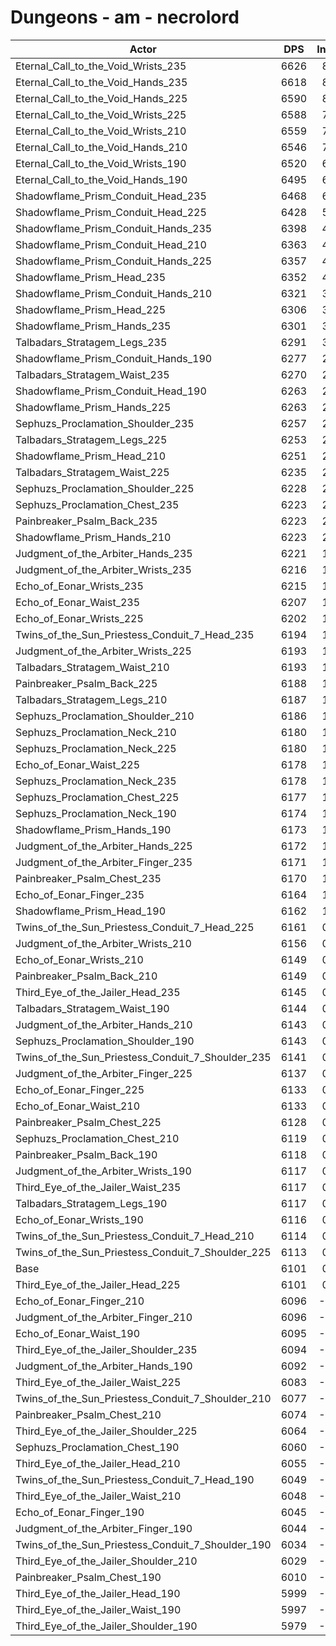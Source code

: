 # Dungeons - am - necrolord
| Actor | DPS | Increase |
|---|:---:|:---:|
|Eternal_Call_to_the_Void_Wrists_235|6626|8.61%|
|Eternal_Call_to_the_Void_Hands_235|6618|8.47%|
|Eternal_Call_to_the_Void_Hands_225|6590|8.02%|
|Eternal_Call_to_the_Void_Wrists_225|6588|7.98%|
|Eternal_Call_to_the_Void_Wrists_210|6559|7.51%|
|Eternal_Call_to_the_Void_Hands_210|6546|7.29%|
|Eternal_Call_to_the_Void_Wrists_190|6520|6.87%|
|Eternal_Call_to_the_Void_Hands_190|6495|6.46%|
|Shadowflame_Prism_Conduit_Head_235|6468|6.02%|
|Shadowflame_Prism_Conduit_Head_225|6428|5.36%|
|Shadowflame_Prism_Conduit_Hands_235|6398|4.87%|
|Shadowflame_Prism_Conduit_Head_210|6363|4.29%|
|Shadowflame_Prism_Conduit_Hands_225|6357|4.20%|
|Shadowflame_Prism_Head_235|6352|4.11%|
|Shadowflame_Prism_Conduit_Hands_210|6321|3.61%|
|Shadowflame_Prism_Head_225|6306|3.36%|
|Shadowflame_Prism_Hands_235|6301|3.28%|
|Talbadars_Stratagem_Legs_235|6291|3.11%|
|Shadowflame_Prism_Conduit_Hands_190|6277|2.88%|
|Talbadars_Stratagem_Waist_235|6270|2.77%|
|Shadowflame_Prism_Conduit_Head_190|6263|2.66%|
|Shadowflame_Prism_Hands_225|6263|2.66%|
|Sephuzs_Proclamation_Shoulder_235|6257|2.56%|
|Talbadars_Stratagem_Legs_225|6253|2.49%|
|Shadowflame_Prism_Head_210|6251|2.46%|
|Talbadars_Stratagem_Waist_225|6235|2.20%|
|Sephuzs_Proclamation_Shoulder_225|6228|2.08%|
|Sephuzs_Proclamation_Chest_235|6223|2.00%|
|Painbreaker_Psalm_Back_235|6223|2.00%|
|Shadowflame_Prism_Hands_210|6223|2.00%|
|Judgment_of_the_Arbiter_Hands_235|6221|1.97%|
|Judgment_of_the_Arbiter_Wrists_235|6216|1.88%|
|Echo_of_Eonar_Wrists_235|6215|1.87%|
|Echo_of_Eonar_Waist_235|6207|1.74%|
|Echo_of_Eonar_Wrists_225|6202|1.66%|
|Twins_of_the_Sun_Priestess_Conduit_7_Head_235|6194|1.52%|
|Judgment_of_the_Arbiter_Wrists_225|6193|1.51%|
|Talbadars_Stratagem_Waist_210|6193|1.51%|
|Painbreaker_Psalm_Back_225|6188|1.43%|
|Talbadars_Stratagem_Legs_210|6187|1.41%|
|Sephuzs_Proclamation_Shoulder_210|6186|1.39%|
|Sephuzs_Proclamation_Neck_210|6180|1.29%|
|Sephuzs_Proclamation_Neck_225|6180|1.29%|
|Echo_of_Eonar_Waist_225|6178|1.26%|
|Sephuzs_Proclamation_Neck_235|6178|1.26%|
|Sephuzs_Proclamation_Chest_225|6177|1.25%|
|Sephuzs_Proclamation_Neck_190|6174|1.20%|
|Shadowflame_Prism_Hands_190|6173|1.18%|
|Judgment_of_the_Arbiter_Hands_225|6172|1.16%|
|Judgment_of_the_Arbiter_Finger_235|6171|1.15%|
|Painbreaker_Psalm_Chest_235|6170|1.13%|
|Echo_of_Eonar_Finger_235|6164|1.03%|
|Shadowflame_Prism_Head_190|6162|1.00%|
|Twins_of_the_Sun_Priestess_Conduit_7_Head_225|6161|0.98%|
|Judgment_of_the_Arbiter_Wrists_210|6156|0.90%|
|Echo_of_Eonar_Wrists_210|6149|0.79%|
|Painbreaker_Psalm_Back_210|6149|0.79%|
|Third_Eye_of_the_Jailer_Head_235|6145|0.72%|
|Talbadars_Stratagem_Waist_190|6144|0.70%|
|Judgment_of_the_Arbiter_Hands_210|6143|0.69%|
|Sephuzs_Proclamation_Shoulder_190|6143|0.69%|
|Twins_of_the_Sun_Priestess_Conduit_7_Shoulder_235|6141|0.66%|
|Judgment_of_the_Arbiter_Finger_225|6137|0.59%|
|Echo_of_Eonar_Finger_225|6133|0.52%|
|Echo_of_Eonar_Waist_210|6133|0.52%|
|Painbreaker_Psalm_Chest_225|6128|0.44%|
|Sephuzs_Proclamation_Chest_210|6119|0.30%|
|Painbreaker_Psalm_Back_190|6118|0.28%|
|Judgment_of_the_Arbiter_Wrists_190|6117|0.26%|
|Third_Eye_of_the_Jailer_Waist_235|6117|0.26%|
|Talbadars_Stratagem_Legs_190|6117|0.26%|
|Echo_of_Eonar_Wrists_190|6116|0.25%|
|Twins_of_the_Sun_Priestess_Conduit_7_Head_210|6114|0.21%|
|Twins_of_the_Sun_Priestess_Conduit_7_Shoulder_225|6113|0.20%|
|Base|6101|0.00%|
|Third_Eye_of_the_Jailer_Head_225|6101|0.00%|
|Echo_of_Eonar_Finger_210|6096|-0.08%|
|Judgment_of_the_Arbiter_Finger_210|6096|-0.08%|
|Echo_of_Eonar_Waist_190|6095|-0.10%|
|Third_Eye_of_the_Jailer_Shoulder_235|6094|-0.11%|
|Judgment_of_the_Arbiter_Hands_190|6092|-0.15%|
|Third_Eye_of_the_Jailer_Waist_225|6083|-0.30%|
|Twins_of_the_Sun_Priestess_Conduit_7_Shoulder_210|6077|-0.39%|
|Painbreaker_Psalm_Chest_210|6074|-0.44%|
|Third_Eye_of_the_Jailer_Shoulder_225|6064|-0.61%|
|Sephuzs_Proclamation_Chest_190|6060|-0.67%|
|Third_Eye_of_the_Jailer_Head_210|6055|-0.75%|
|Twins_of_the_Sun_Priestess_Conduit_7_Head_190|6049|-0.85%|
|Third_Eye_of_the_Jailer_Waist_210|6048|-0.87%|
|Echo_of_Eonar_Finger_190|6045|-0.92%|
|Judgment_of_the_Arbiter_Finger_190|6044|-0.93%|
|Twins_of_the_Sun_Priestess_Conduit_7_Shoulder_190|6034|-1.10%|
|Third_Eye_of_the_Jailer_Shoulder_210|6029|-1.18%|
|Painbreaker_Psalm_Chest_190|6010|-1.49%|
|Third_Eye_of_the_Jailer_Head_190|5999|-1.67%|
|Third_Eye_of_the_Jailer_Waist_190|5997|-1.70%|
|Third_Eye_of_the_Jailer_Shoulder_190|5979|-2.00%|
